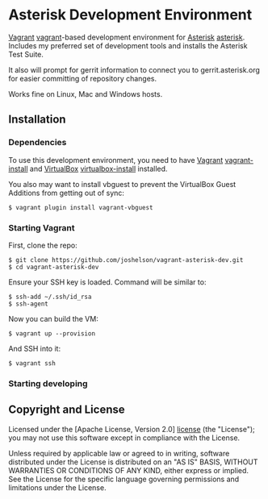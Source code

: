 # Asterisk Development Environment

[Vagrant] [vagrant]-based development environment for  [Asterisk] [asterisk]. Includes my preferred set of development tools and installs the Asterisk Test Suite.

It also will prompt for gerrit information to connect you to gerrit.asterisk.org for easier committing of repository changes.

Works fine on Linux, Mac and Windows hosts.

## Installation

### Dependencies

To use this development environment, you need to have [Vagrant] [vagrant-install] and [VirtualBox] [virtualbox-install] installed.

You also may want to install vbguest to prevent the VirtualBox Guest Additions from getting out of sync:

    $ vagrant plugin install vagrant-vbguest

### Starting Vagrant

First, clone the repo:

    $ git clone https://github.com/joshelson/vagrant-asterisk-dev.git
    $ cd vagrant-asterisk-dev

Ensure your SSH key is loaded. Command will be similar to:

    $ ssh-add ~/.ssh/id_rsa
    $ ssh-agent

Now you can build the VM:

    $ vagrant up --provision

And SSH into it:

    $ vagrant ssh

### Starting developing


## Copyright and License

Licensed under the [Apache License, Version 2.0] [license] (the "License");
you may not use this software except in compliance with the License.

Unless required by applicable law or agreed to in writing, software
distributed under the License is distributed on an "AS IS" BASIS,
WITHOUT WARRANTIES OR CONDITIONS OF ANY KIND, either express or implied.
See the License for the specific language governing permissions and
limitations under the License.

[asterisk]: http://asterisk.org
[vagrant]: http://vagrantup.com
[vagrant-install]: http://docs.vagrantup.com/v2/installation/index.html
[virtualbox]: https://www.virtualbox.org
[virtualbox-install]: https://www.virtualbox.org/wiki/Downloads

[license]: http://www.apache.org/licenses/LICENSE-2.0

